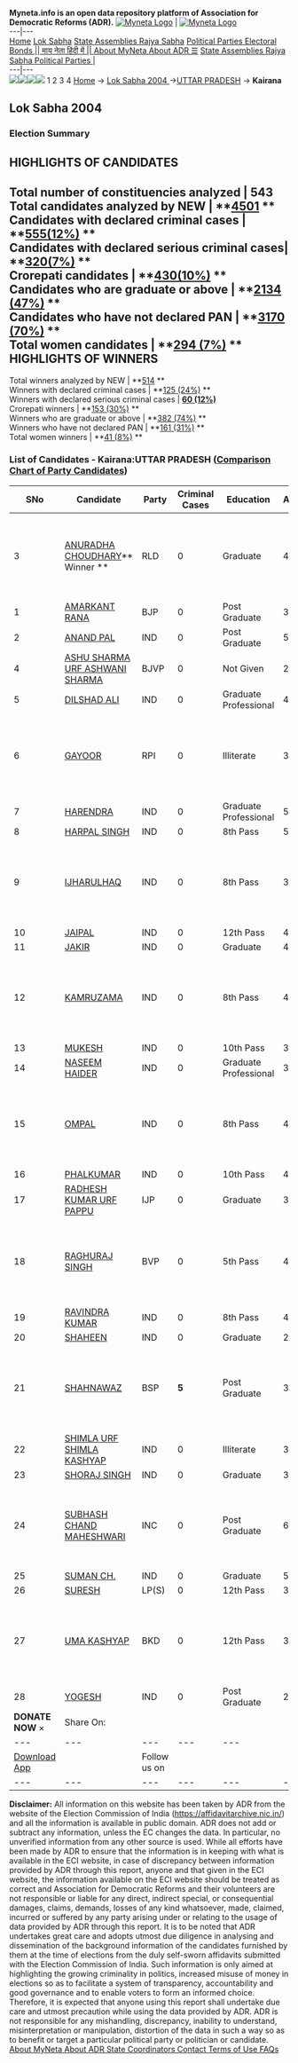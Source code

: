 **Myneta.info is an open data repository platform of Association for Democratic Reforms (ADR).**
[![Myneta Logo](https://www.myneta.info/lib/img/myneta-logo.png)](https://www.myneta.info/) | [![Myneta Logo](https://www.myneta.info/lib/img/adr-logo.png)](https://adrindia.org)  
---|---  
[Home](https://www.myneta.info/) [Lok Sabha](https://www.myneta.info/#ls "Lok Sabha") [ State Assemblies ](https://www.myneta.info/#sa "State Assemblies") [Rajya Sabha](https://www.myneta.info/#rs "Rajya Sabha") [Political Parties ](https://www.myneta.info/party "Political Parties") [ Electoral Bonds ](https://www.myneta.info/electoral_bonds "Electoral Bonds") [ || माय नेता हिंदी में || ](https://translate.google.co.in/translate?prev=hp&hl=en&js=y&u=www.myneta.info&sl=en&tl=hi&history_state0=) [ About MyNeta ](https://adrindia.org/content/about-myneta) [ About ADR ](https://adrindia.org/about-adr/who-we-are) [☰](javascript:void\(0\))
[ State Assemblies ](https://www.myneta.info/#sa "State Assemblies") [ Rajya Sabha ](https://www.myneta.info/#rs "Rajya Sabha") [ Political Parties ](https://www.myneta.info/party "Political Parties")
|   
---|---  
![](https://www.myneta.info/lib/img/banner/banner-1.png)![](https://www.myneta.info/lib/img/banner/banner-2.png)![](https://www.myneta.info/lib/img/banner/banner-3.png)![](https://www.myneta.info/lib/img/banner/banner-4.png)
1  2  3  4 
[Home](https://www.myneta.info/) → [Lok Sabha 2004 ](https://www.myneta.info/loksabha2004/)→[UTTAR PRADESH](https://www.myneta.info/loksabha2004/index.php?action=show_constituencies&state_id=24) → **Kairana**
### 
## Lok Sabha 2004 
###  Election Summary 
HIGHLIGHTS OF CANDIDATES  
---  
Total number of constituencies analyzed |  543   
Total candidates analyzed by NEW | **[4501](https://www.myneta.info/loksabha2004/index.php?action=summary&subAction=candidates_analyzed&sort=candidate#summary) **  
Candidates with declared criminal cases | **[555(12%)](https://www.myneta.info/loksabha2004/index.php?action=summary&subAction=crime&sort=candidate#summary) **  
Candidates with declared serious criminal cases| **[320(7%)](https://www.myneta.info/loksabha2004/index.php?action=summary&subAction=serious_crime&sort=candidate#summary) **  
Crorepati candidates | **[430(10%)](https://www.myneta.info/loksabha2004/index.php?action=summary&subAction=crorepati&sort=candidate#summary) **  
Candidates who are graduate or above | **[2134 (47%)](https://www.myneta.info/loksabha2004/index.php?action=summary&subAction=education&sort=candidate#summary) **  
Candidates who have not declared PAN | **[3170 (70%)](https://www.myneta.info/loksabha2004/index.php?action=summary&subAction=without_pan&sort=candidate#summary) **  
Total women candidates | **[294 (7%)](https://www.myneta.info/loksabha2004/index.php?action=summary&subAction=women_candidate&sort=candidate#summary) **  
HIGHLIGHTS OF WINNERS  
---  
Total winners analyzed by NEW | **[514](https://www.myneta.info/loksabha2004/index.php?action=summary&subAction=winner_analyzed&sort=candidate#summary) **  
Winners with declared criminal cases | **[125 (24%)](https://www.myneta.info/loksabha2004/index.php?action=summary&subAction=winner_crime&sort=candidate#summary) **  
Winners with declared serious criminal cases | **[60 (12%)](https://www.myneta.info/loksabha2004/index.php?action=summary&subAction=winner_serious_crime&sort=candidate#summary)**  
Crorepati winners | **[153 (30%)](https://www.myneta.info/loksabha2004/index.php?action=summary&subAction=winner_crorepati&sort=candidate#summary) **  
Winners who are graduate or above | **[382 (74%)](https://www.myneta.info/loksabha2004/index.php?action=summary&subAction=winner_education&sort=candidate#summary) **  
Winners who have not declared PAN | **[161 (31%)](https://www.myneta.info/loksabha2004/index.php?action=summary&subAction=winner_without_pan&sort=candidate#summary) **  
Total women winners | **[41 (8%)](https://www.myneta.info/loksabha2004/index.php?action=summary&subAction=winner_women&sort=candidate#summary) **  
### List of Candidates - Kairana:UTTAR PRADESH ([Comparison Chart of Party Candidates](https://www.myneta.info/loksabha2004/comparisonchart.php?constituency_id=495))
SNo | Candidate| Party| Criminal Cases| Education| Age| Total Assets| Liabilities  
---|---|---|---|---|---|---|---  
3  | [ANURADHA CHOUDHARY](https://www.myneta.info/loksabha2004/candidate.php?candidate_id=4475)** Winner ** | RLD | 0 | Graduate| 43 | ![](https://myneta.info/image_v2.php?myneta_folder=loksabha2004&candidate_id=4475&col=ta) | ![](https://myneta.info/image_v2.php?myneta_folder=loksabha2004&candidate_id=4475&col=lia)  
1  | [AMARKANT RANA](https://www.myneta.info/loksabha2004/candidate.php?candidate_id=4477) | BJP | 0 | Post Graduate| 36 | Rs 68,93,843 ~ 68 Lacs+ | Rs 7,63,139 ~ 7 Lacs+  
2  | [ANAND PAL](https://www.myneta.info/loksabha2004/candidate.php?candidate_id=4502) | IND | 0 | Post Graduate| 53 | Rs 18,60,000 ~ 18 Lacs+ | Rs 0 ~   
4  | [ASHU SHARMA URF ASHWANI SHARMA](https://www.myneta.info/loksabha2004/candidate.php?candidate_id=4491) | BJVP | 0 | Not Given| 25 | Nil | Rs 0 ~   
5  | [DILSHAD ALI](https://www.myneta.info/loksabha2004/candidate.php?candidate_id=4499) | IND | 0 | Graduate Professional| 48 | Rs 68,551 ~ 68 Thou+ | Rs 0 ~   
6  | [GAYOOR](https://www.myneta.info/loksabha2004/candidate.php?candidate_id=4492) | RPI | 0 | Illiterate| 39 | ![](https://myneta.info/image_v2.php?myneta_folder=loksabha2004&candidate_id=4492&col=ta) | ![](https://myneta.info/image_v2.php?myneta_folder=loksabha2004&candidate_id=4492&col=lia)  
7  | [HARENDRA](https://www.myneta.info/loksabha2004/candidate.php?candidate_id=4484) | IND | 0 | Graduate Professional| 53 | Rs 16,19,000 ~ 16 Lacs+ | Rs 0 ~   
8  | [HARPAL SINGH](https://www.myneta.info/loksabha2004/candidate.php?candidate_id=4494) | IND | 0 | 8th Pass| 53 | Rs 8,25,000 ~ 8 Lacs+ | Rs 0 ~   
9  | [IJHARULHAQ](https://www.myneta.info/loksabha2004/candidate.php?candidate_id=4493) | IND | 0 | 8th Pass| 30 | ![](https://myneta.info/image_v2.php?myneta_folder=loksabha2004&candidate_id=4493&col=ta) | ![](https://myneta.info/image_v2.php?myneta_folder=loksabha2004&candidate_id=4493&col=lia)  
10  | [JAIPAL](https://www.myneta.info/loksabha2004/candidate.php?candidate_id=4482) | IND | 0 | 12th Pass| 43 | Rs 20,000 ~ 20 Thou+ | Rs 0 ~   
11  | [JAKIR](https://www.myneta.info/loksabha2004/candidate.php?candidate_id=4483) | IND | 0 | Graduate| 40 | Rs 2,66,36,055 ~ 2 Crore+ | Rs 3,27,689 ~ 3 Lacs+  
12  | [KAMRUZAMA](https://www.myneta.info/loksabha2004/candidate.php?candidate_id=4490) | IND | 0 | 8th Pass| 42 | ![](https://myneta.info/image_v2.php?myneta_folder=loksabha2004&candidate_id=4490&col=ta) | ![](https://myneta.info/image_v2.php?myneta_folder=loksabha2004&candidate_id=4490&col=lia)  
13  | [MUKESH](https://www.myneta.info/loksabha2004/candidate.php?candidate_id=4504) | IND | 0 | 10th Pass| 34 | Nil | Rs 0 ~   
14  | [NASEEM HAIDER](https://www.myneta.info/loksabha2004/candidate.php?candidate_id=4489) | IND | 0 | Graduate Professional| 31 | Rs 76,000 ~ 76 Thou+ | Rs 0 ~   
15  | [OMPAL](https://www.myneta.info/loksabha2004/candidate.php?candidate_id=4479) | IND | 0 | 8th Pass| 48 | ![](https://myneta.info/image_v2.php?myneta_folder=loksabha2004&candidate_id=4479&col=ta) | ![](https://myneta.info/image_v2.php?myneta_folder=loksabha2004&candidate_id=4479&col=lia)  
16  | [PHALKUMAR](https://www.myneta.info/loksabha2004/candidate.php?candidate_id=4498) | IND | 0 | 10th Pass| 42 | Rs 41,000 ~ 41 Thou+ | Rs 0 ~   
17  | [RADHESH KUMAR URF PAPPU](https://www.myneta.info/loksabha2004/candidate.php?candidate_id=4503) | IJP | 0 | Graduate| 37 | Rs 20,66,453 ~ 20 Lacs+ | Rs 0 ~   
18  | [RAGHURAJ SINGH](https://www.myneta.info/loksabha2004/candidate.php?candidate_id=4480) | BVP | 0 | 5th Pass| 45 | ![](https://myneta.info/image_v2.php?myneta_folder=loksabha2004&candidate_id=4480&col=ta) | ![](https://myneta.info/image_v2.php?myneta_folder=loksabha2004&candidate_id=4480&col=lia)  
19  | [RAVINDRA KUMAR](https://www.myneta.info/loksabha2004/candidate.php?candidate_id=4505) | IND | 0 | 8th Pass| 45 | Rs 11,30,000 ~ 11 Lacs+ | Rs 0 ~   
20  | [SHAHEEN](https://www.myneta.info/loksabha2004/candidate.php?candidate_id=4495) | IND | 0 | Graduate| 29 | Rs 4,19,500 ~ 4 Lacs+ | Rs 0 ~   
21  | [SHAHNAWAZ](https://www.myneta.info/loksabha2004/candidate.php?candidate_id=4476) | BSP | **5** | Post Graduate| 30 | ![](https://myneta.info/image_v2.php?myneta_folder=loksabha2004&candidate_id=4476&col=ta) | ![](https://myneta.info/image_v2.php?myneta_folder=loksabha2004&candidate_id=4476&col=lia)  
22  | [SHIMLA URF SHIMLA KASHYAP](https://www.myneta.info/loksabha2004/candidate.php?candidate_id=4496) | IND | 0 | Illiterate| 36 | Nil | Rs 0 ~   
23  | [SHORAJ SINGH](https://www.myneta.info/loksabha2004/candidate.php?candidate_id=4501) | IND | 0 | Graduate| 35 | Rs 1,45,000 ~ 1 Lacs+ | Rs 0 ~   
24  | [SUBHASH CHAND MAHESHWARI](https://www.myneta.info/loksabha2004/candidate.php?candidate_id=4478) | INC | 0 | Post Graduate| 62 | ![](https://myneta.info/image_v2.php?myneta_folder=loksabha2004&candidate_id=4478&col=ta) | ![](https://myneta.info/image_v2.php?myneta_folder=loksabha2004&candidate_id=4478&col=lia)  
25  | [SUMAN CH.](https://www.myneta.info/loksabha2004/candidate.php?candidate_id=4487) | IND | 0 | Graduate| 53 | Rs 6,22,000 ~ 6 Lacs+ | Rs 0 ~   
26  | [SURESH](https://www.myneta.info/loksabha2004/candidate.php?candidate_id=4486) | LP(S) | 0 | 12th Pass| 33 | Rs 2,45,809 ~ 2 Lacs+ | Rs 0 ~   
27  | [UMA KASHYAP](https://www.myneta.info/loksabha2004/candidate.php?candidate_id=4481) | BKD | 0 | 12th Pass| 35 | ![](https://myneta.info/image_v2.php?myneta_folder=loksabha2004&candidate_id=4481&col=ta) | ![](https://myneta.info/image_v2.php?myneta_folder=loksabha2004&candidate_id=4481&col=lia)  
28  | [YOGESH](https://www.myneta.info/loksabha2004/candidate.php?candidate_id=4488) | IND | 0 | Post Graduate| 25 | Nil | Rs 0 ~   
|  **DONATE NOW** × |  Share On:  | [](https://api.whatsapp.com/send?text=https%3A%2F%2Fmyneta.info%2Fpunjab2022%2Findex.php%3Faction%3Dshow_constituencies%26state_id%3D19) | [](https://www.facebook.com/sharer/sharer.php?u=https%3A%2F%2Fmyneta.info%2Fpunjab2022%2Findex.php%3Faction%3Dshow_constituencies%26state_id%3D19) | [](https://twitter.com/share?url=https%3A%2F%2Fmyneta.info%2Fpunjab2022%2Findex.php%3Faction%3Dshow_constituencies%26state_id%3D19)  
---|---|---|---|---  
| [ Download App ](https://play.google.com/store/apps/details?id=com.webrosoft.myneta1&pcampaignid=pcampaignidMKT-Other-global-all-co-prtnr-py-PartBadge-Mar2515-1) | [](https://play.google.com/store/apps/details?id=com.webrosoft.myneta1&pcampaignid=pcampaignidMKT-Other-global-all-co-prtnr-py-PartBadge-Mar2515-1) |  Follow us on  | [](https://www.facebook.com/adrindia.org/) | [](https://twitter.com/adrspeaks) | [](https://groups.google.com/g/national-election-watch?hl=en&pli=1) | [](https://www.instagram.com/adrspeaks/) | [](https://www.youtube.com/user/adrspeaks) | [](https://sharechat.com/profile/adrspeaks)  
---|---|---|---|---|---|---|---|---  
**Disclaimer:** All information on this website has been taken by ADR from the website of the Election Commission of India (https://affidavitarchive.nic.in/) and all the information is available in public domain. ADR does not add or subtract any information, unless the EC changes the data. In particular, no unverified information from any other source is used. While all efforts have been made by ADR to ensure that the information is in keeping with what is available in the ECI website, in case of discrepancy between information provided by ADR through this report, anyone and that given in the ECI website, the information available on the ECI website should be treated as correct and Association for Democratic Reforms and their volunteers are not responsible or liable for any direct, indirect special, or consequential damages, claims, demands, losses of any kind whatsoever, made, claimed, incurred or suffered by any party arising under or relating to the usage of data provided by ADR through this report. It is to be noted that ADR undertakes great care and adopts utmost due diligence in analysing and dissemination of the background information of the candidates furnished by them at the time of elections from the duly self-sworn affidavits submitted with the Election Commission of India. Such information is only aimed at highlighting the growing criminality in politics, increased misuse of money in elections so as to facilitate a system of transparency, accountability and good governance and to enable voters to form an informed choice. Therefore, it is expected that anyone using this report shall undertake due care and utmost precaution while using the data provided by ADR. ADR is not responsible for any mishandling, discrepancy, inability to understand, misinterpretation or manipulation, distortion of the data in such a way so as to benefit or target a particular political party or politician or candidate. 
[ About MyNeta ](https://adrindia.org/content/about-myneta) [ About ADR ](https://adrindia.org/about-adr/who-we-are) [ State Coordinators ](https://adrindia.org/about-adr/state-coordinators) [ Contact ](https://adrindia.org/contact-us) [ Terms of Use ](https://adrindia.org/content/adr-terms-use) [ FAQs ](https://adrindia.org/content/faqs)
